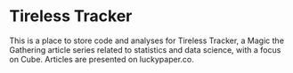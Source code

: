 # Tireless Tracker

This is a place to store code and analyses for Tireless Tracker, a Magic the Gathering article series related to statistics and data science, with a focus on Cube. Articles are presented on luckypaper.co.
